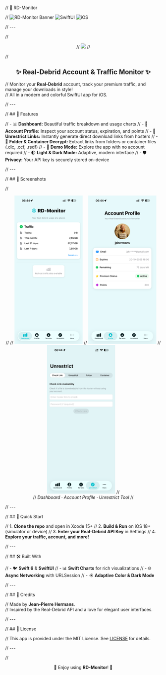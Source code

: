 // 🚀 RD-Monitor

// ![RD-Monitor Banner](https://img.shields.io/badge/Real--Debrid-Usage-blueviolet?style=for-the-badge&logo=icloud) ![SwiftUI](https://img.shields.io/badge/SwiftUI-%F0%9F%90%8C-blue?style=for-the-badge&logo=swift) ![iOS](https://img.shields.io/badge/iOS-18+-green?style=for-the-badge&logo=apple)

// ---

// <p align="center">
//   <img src="https://img.icons8.com/fluency/96/monitor.png" width="96" />
// </p>

// <h2 align="center">✨ Real-Debrid Account & Traffic Monitor ✨</h2>

// Monitor your <b>Real-Debrid</b> account, track your premium traffic, and manage your downloads in style!<br />
// All in a modern and colorful SwiftUI app for iOS.

// ---

// ## 🌈 Features

// - 📊 <b>Dashboard:</b> Beautiful traffic breakdown and usage charts
// - 👤 <b>Account Profile:</b> Inspect your account status, expiration, and points
// - 🔗 <b>Unrestrict Links:</b> Instantly generate direct download links from hosters
// - 📁 <b>Folder & Container Decrypt:</b> Extract links from folders or container files (.dlc, .ccf, .rsdf)
// - 🧪 <b>Demo Mode:</b> Explore the app with no account required
// - 🌓 <b>Light & Dark Mode:</b> Adaptive, modern interface
// - 🛡️ <b>Privacy:</b> Your API key is securely stored on-device

// ---

// ## 📸 Screenshots

// <p align="center">
//   <!-- Replace these links with your real app screenshots -->
//   <img src="docs/screenshot_dashboard.png" width="220" />
//   <img src="docs/screenshot_account.png" width="220" />
//   <img src="docs/screenshot_unrestrict.png" width="220" />
//   <br/>
//   <i>Dashboard · Account Profile · Unrestrict Tool</i>
// </p>

// ---

// ## 🚦 Quick Start

// 1. <b>Clone the repo</b> and open in Xcode 15+
// 2. <b>Build & Run</b> on iOS 18+ (simulator or device)
// 3. <b>Enter your Real-Debrid API Key</b> in Settings
// 4. <b>Explore your traffic, account, and more!</b>


// ---

// ## 🛠️ Built With

// - 🐦 <b>Swift 6</b> & <b>SwiftUI</b>
// - 📊 <b>Swift Charts</b> for rich visualizations
// - 🌐 <b>Async Networking</b> with URLSession
// - ☀️ <b>Adaptive Color & Dark Mode</b>

// ---

// ## 🙌 Credits

// Made by <b>Jean-Pierre Hermans</b>.<br/>
// Inspired by the Real-Debrid API and a love for elegant user interfaces.


// ---

// ## 📄 License

// This app is provided under the MIT License. See [LICENSE](LICENSE) for details.

// ---

// <p align="center">💙 Enjoy using <b>RD-Monitor</b>! 🚀</p>
